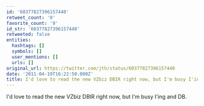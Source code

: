 ```yaml
---
id: '60377827396157440'
retweet_count: '0'
favorite_count: '0'
id_str: '60377827396157440'
retweeted: false
entities:
  hashtags: []
  symbols: []
  user_mentions: []
  urls: []
original_url: https://twitter.com/jth/status/60377827396157440
date: '2011-04-19T16:22:50.000Z'
title: I'd love to read the new VZbiz DBIR right now, but I'm busy I'ing and DB.
---
```


I'd love to read the new VZbiz DBIR right now, but I'm busy I'ing and DB.